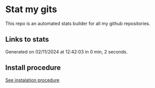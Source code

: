 # Stat my gits

This repo is an automated stats builder for all my github repositories.

## Links to stats


Generated on 02/11/2024 at 12:42:03 in 0 min, 2 seconds.

## Install procedure

[See instalation procedure](./src/install.md)
